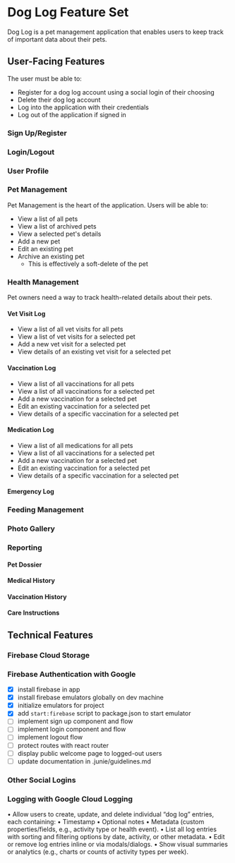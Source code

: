 # Dog Log Feature Set
Dog Log is a pet management application that enables users to keep track of important data about their pets.

## User-Facing Features
The user must be able to:
- Register for a dog log account using a social login of their choosing
- Delete their dog log account
- Log into the application with their credentials
- Log out of the application if signed in

### Sign Up/Register

### Login/Logout

### User Profile

### Pet Management
Pet Management is the heart of the application. Users will be able to:
- View a list of all pets
- View a list of archived pets
- View a selected pet's details
- Add a new pet
- Edit an existing pet
- Archive an existing pet
  - This is effectively a soft-delete of the pet

### Health Management
Pet owners need a way to track health-related details about their pets.

#### Vet Visit Log
- View a list of all vet visits for all pets
- View a list of vet visits for a selected pet
- Add a new vet visit for a selected pet
- View details of an existing vet visit for a selected pet

#### Vaccination Log
- View a list of all vaccinations for all pets
- View a list of all vaccinations for a selected pet
- Add a new vaccination for a selected pet
- Edit an existing vaccination for a selected pet
- View details of a specific vaccination for a selected pet

#### Medication Log
- View a list of all medications for all pets
- View a list of all vaccinations for a selected pet
- Add a new vaccination for a selected pet
- Edit an existing vaccination for a selected pet
- View details of a specific vaccination for a selected pet

#### Emergency Log

### Feeding Management

### Photo Gallery

### Reporting
#### Pet Dossier
#### Medical History
#### Vaccination History
#### Care Instructions

## Technical Features
### Firebase Cloud Storage
### Firebase Authentication with Google
-[x] install firebase in app
-[x] install firebase emulators globally on dev machine
-[x] initialize emulators for project
-[x] add `start:firebase` script to package.json to start emulator
-[ ] implement sign up component and flow
-[ ] implement login component and flow
-[ ] implement logout flow
-[ ] protect routes with react router
-[ ] display public welcome page to logged-out users
-[ ] update documentation in .junie/guidelines.md

### Other Social Logins
### Logging with Google Cloud Logging

•	Allow users to create, update, and delete individual “dog log” entries, each containing:
•	Timestamp
•	Optional notes
•	Metadata (custom properties/fields, e.g., activity type or health event).
•	List all log entries with sorting and filtering options by date, activity, or other metadata.
•	Edit or remove log entries inline or via modals/dialogs.
•	Show visual summaries or analytics (e.g., charts or counts of activity types per week).
